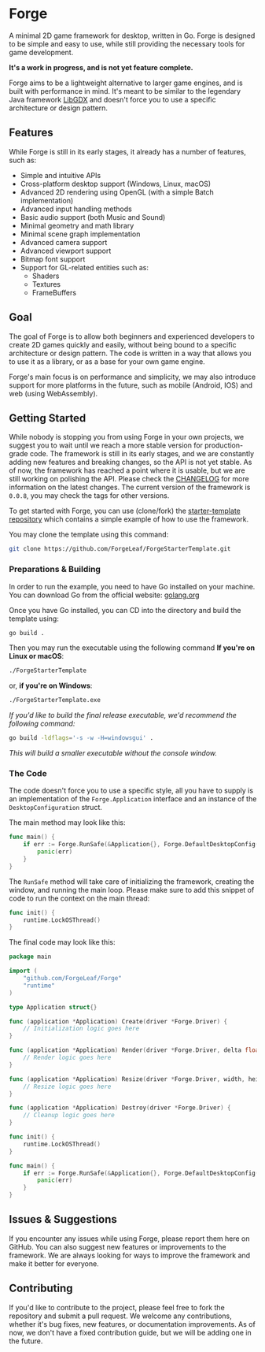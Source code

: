 # Forge
A minimal 2D game framework for desktop, written in Go. 
Forge is designed to be simple and easy to use, while 
still providing the necessary tools for game development. 

**It's a work in progress, and is not yet feature complete.**

Forge aims to be a lightweight alternative to larger game engines, 
and is built with performance in mind. It's meant to be similar to 
the legendary Java framework [LibGDX](https://libgdx.com/) and doesn't 
force you to use a specific architecture or design pattern.

## Features
While Forge is still in its early stages, it already has a number 
of features, such as:
- Simple and intuitive APIs
- Cross-platform desktop support (Windows, Linux, macOS)
- Advanced 2D rendering using OpenGL (with a simple Batch implementation)
- Advanced input handling methods
- Basic audio support (both Music and Sound)
- Minimal geometry and math library
- Minimal scene graph implementation
- Advanced camera support
- Advanced viewport support
- Bitmap font support
- Support for GL-related entities such as:
    - Shaders
    - Textures
    - FrameBuffers

## Goal
The goal of Forge is to allow both beginners and experienced developers 
to create 2D games quickly and easily, without being bound to a specific
architecture or design pattern. The code is written in a way that allows 
you to use it as a library, or as a base for your own game engine.

Forge's main focus is on performance and simplicity, we may also introduce 
support for more platforms in the future, such as mobile (Android, IOS) and 
web (using WebAssembly).

## Getting Started
While nobody is stopping you from using Forge in your own projects, 
we suggest you to wait until we reach a more stable version for production-grade 
code. The framework is still in its early stages, and we are constantly 
adding new features and breaking changes, so the API is not yet stable. 
As of now, the framework has reached a point where it is usable, but we 
are still working on polishing the API. Please check the [CHANGELOG](CHANGELOG.md) 
for more information on the latest changes. The current version of the 
framework is `0.0.8`, you may check the tags for other versions.

To get started with Forge, you can use (clone/fork) the [starter-template 
repository](https://github.com/ForgeLeaf/ForgeStarterTemplate) 
which contains a simple example of how to use the framework.

You may clone the template using this command:
```bash
git clone https://github.com/ForgeLeaf/ForgeStarterTemplate.git
```

### Preparations & Building

In order to run the example, you need to have Go installed on your machine.
You can download Go from the official website: [golang.org](https://golang.org/dl/)

Once you have Go installed, you can CD into the directory and 
build the template using: 
```bash
go build .
```

Then you may run the executable using the following command
**If you're on Linux or macOS**: 
```bash
./ForgeStarterTemplate
```

or, **if you're on Windows**: 
```bash
./ForgeStarterTemplate.exe
```

*If you'd like to build the final release executable, we'd recommend 
the following command:*
```bash
go build -ldflags='-s -w -H=windowsgui' .
```
*This will build a smaller executable without the console window.*

### The Code
The code doesn't force you to use a specific style, all you 
have to supply is an implementation of the `Forge.Application` 
interface and an instance of the `DesktopConfiguration` struct.

The main method may look like this:
```go
func main() {
	if err := Forge.RunSafe(&Application{}, Forge.DefaultDesktopConfig()); err != nil {
		panic(err)
	}
}
```

The `RunSafe` method will take care of initializing the framework, 
creating the window, and running the main loop. Please make sure to 
add this snippet of code to run the context on the main thread:
```go
func init() {
	runtime.LockOSThread()
}
```

The final code may look like this:
```go
package main

import (
	"github.com/ForgeLeaf/Forge"
	"runtime"
)

type Application struct{}

func (application *Application) Create(driver *Forge.Driver) {
	// Initialization logic goes here
}

func (application *Application) Render(driver *Forge.Driver, delta float32) {
	// Render logic goes here
}

func (application *Application) Resize(driver *Forge.Driver, width, height float32) {
	// Resize logic goes here
}

func (application *Application) Destroy(driver *Forge.Driver) {
	// Cleanup logic goes here
}

func init() {
	runtime.LockOSThread()
}

func main() {
	if err := Forge.RunSafe(&Application{}, Forge.DefaultDesktopConfig()); err != nil {
		panic(err)
	}
}
```

## Issues & Suggestions
If you encounter any issues while using Forge, please report 
them here on GitHub. You can also suggest new features or improvements 
to the framework. We are always looking for ways to improve
the framework and make it better for everyone.

## Contributing
If you'd like to contribute to the project, please feel free to
fork the repository and submit a pull request. We welcome
any contributions, whether it's bug fixes, new features, or
documentation improvements. As of now, we don't have a fixed 
contribution guide, but we will be adding one in the future.